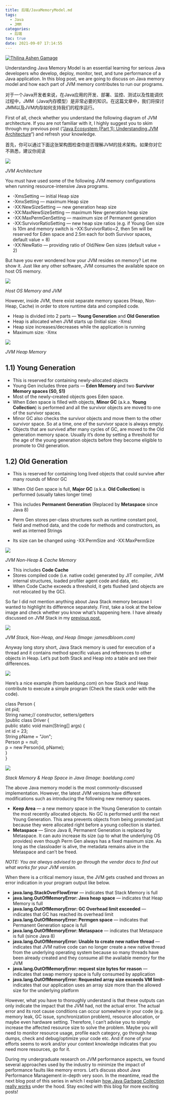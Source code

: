 ```yaml
---
title: 后端/JavaMemoryModel.md
tags:
  - Java
  - JMM
categories:
  - 后端
toc: true
date: 2021-09-07 17:14:55
---
```


[![Thilina Ashen Gamage](https://miro.medium.com/fit/c/48/48/2*OPRSXMnY00Kju7oC3u6jzQ.jpeg)](https://medium.com/@ThilinaAshenGamage?source=post_page-----1d0863f6d973--------------------------------)

Understanding Java Memory Model is an essential learning for serious Java developers who develop, deploy, monitor, test, and tune performance of a Java application. In this blog post, we are going to discuss on Java memory model and how each part of JVM memory contributes to run our programs.

对于一个Java开发者来说，在Java应用的开发、部署、监控、测试以及性能调优过程中，JMM（Java内存模型）是非常必要的知识。在这篇文章中，我们将探讨JMM以及JVM内存如何支持我们的程序运行。

First of all, check whether you understand the following diagram of JVM architecture. If you are not familiar with it, I highly suggest you to skim through my previous post (“[Java Ecosystem (Part 1): Understanding JVM Architecture](https://medium.com/platform-engineer/understanding-jvm-architecture-22c0ddf09722)“) and refresh your knowledge.

首先，你可以通过下面这张架构图检查你是否理解JVM的技术架构。如果你对它不熟悉，建议你阅读

![](https://miro.medium.com/max/643/0*aO7jvEaMLhADKTqa)

_JVM Architecture_

You must have used some of the following JVM memory configurations when running resource-intensive Java programs.

-   \-XmsSetting — initial Heap size
-   \-XmxSetting — maximum Heap size
-   \-XX:NewSizeSetting — new generation heap size
-   \-XX:MaxNewSizeSetting — maximum New generation heap size
-   \-XX:MaxPermGenSetting — maximum size of Permanent generation
-   \-XX:SurvivorRatioSetting — new heap size ratios (e.g. if Young Gen size is 10m and memory switch is –XX:SurvivorRatio=2, then 5m will be reserved for Eden space and 2.5m each for both Survivor spaces, default value = 8)
-   \-XX:NewRatio — providing ratio of Old/New Gen sizes (default value = 2)

But have you ever wondered how your JVM resides on memory? Let me show it. Just like any other software, JVM consumes the available space on host OS memory.

![](https://miro.medium.com/max/23/0*PsZ2aKjG_tAPCQdp?q=20)

_Host OS Memory and JVM_

However, inside JVM, there exist separate memory spaces (Heap, Non-Heap, Cache) in order to store runtime data and compiled code.

-   Heap is divided into 2 parts — **Young Generation** and **Old Generation**
-   Heap is allocated when JVM starts up (Initial size: -Xms)
-   Heap size increases/decreases while the application is running
-   Maximum size: -Xmx

![](https://miro.medium.com/max/30/0*rzQ6-DyP-2gjiua7?q=20)

_JVM Heap Memory_

## 1.1) Young Generation

-   This is reserved for containing newly-allocated objects
-   Young Gen includes three parts — **Eden Memory** and two **Survivor Memory spaces (S0, S1)**
-   Most of the newly-created objects goes Eden space.
-   When Eden space is filled with objects, **Minor GC** (a.k.a. **Young Collection**) is performed and all the survivor objects are moved to one of the survivor spaces.
-   Minor GC also checks the survivor objects and move them to the other survivor space. So at a time, one of the survivor space is always empty.
-   Objects that are survived after many cycles of GC, are moved to the Old generation memory space. Usually it’s done by setting a threshold for the age of the young generation objects before they become eligible to promote to Old generation.

## 1.2) Old Generation

-   This is reserved for containing long lived objects that could survive after many rounds of Minor GC
-   When Old Gen space is full, **Major GC** (a.k.a. **Old Collection**) is performed (usually takes longer time)

-   This includes **Permanent Generation** (Replaced by **Metaspace** since Java 8)
-   Perm Gen stores per-class structures such as runtime constant pool, field and method data, and the code for methods and constructors, as well as interned Strings
-   Its size can be changed using -XX:PermSize and -XX:MaxPermSize

![](https://miro.medium.com/max/30/0*28wQjfFfyVZURF1D?q=20)

_JVM Non-Heap & Cache Memory_

-   This includes **Code Cache**
-   Stores compiled code (i.e. native code) generated by JIT compiler, JVM internal structures, loaded profiler agent code and data, etc.
-   When Code Cache exceeds a threshold, it gets flushed (and objects are not relocated by the GC).

So far I did not mention anything about Java Stack memory because I wanted to highlight its difference separately. First, take a look at the below image and check whether you know what’s happening here. I have already discussed on JVM Stack in my [previous post.](https://platformengineer.com/2018/08/18/java-ecosystem-jvm-architecture/)

![](https://miro.medium.com/max/700/0*wb2jnlwFp6kRLYyh)

_JVM Stack, Non-Heap, and Heap (Image: jamesdbloom.com)_

Anyway long story short, Java Stack memory is used for execution of a thread and it contains method specific values and references to other objects in Heap. Let’s put both Stack and Heap into a table and see their differences.

![](https://miro.medium.com/max/22/1*9cAi-fSA5GpriBYWh6ZW1Q.png?q=20)

Here’s a nice example (from baeldung.com) on how Stack and Heap contribute to execute a simple program (Check the stack order with the code).

class Person {  
    int pid;  
    String name;// constructor, setters/getters  
}public class Driver {  
    public static void main(String\[\] args) {  
        int id = 23;  
        String pName = "Jon";  
        Person p = null;  
        p = new Person(id, pName);  
    }  
}

![](https://miro.medium.com/max/30/0*HWkfCG1q4DFsFfoF?q=20)

_Stack Memory & Heap Space in Java (Image: baeldung.com)_

The above Java memory model is the most commonly-discussed implementation. However, the latest JVM versions have different modifications such as introducing the following new memory spaces.

-   **Keep Area** — a new memory space in the Young Generation to contain the most recently allocated objects. No GC is performed until the next Young Generation. This area prevents objects from being promoted just because they were allocated right before a young collection is started.
-   **Metaspace** — Since Java 8, Permanent Generation is replaced by Metaspace. It can auto increase its size (up to what the underlying OS provides) even though Perm Gen always has a fixed maximum size. As long as the classloader is alive, the metadata remains alive in the Metaspace and can’t be freed.

_NOTE:_ _You are always advised to go through the vendor docs to find out what works for your JVM version._

When there is a critical memory issue, the JVM gets crashed and throws an error indication in your program output like below.

-   **java.lang.StackOverFlowError** — indicates that Stack Memory is full
-   **java.lang.OutOfMemoryError: Java heap space** — indicates that Heap Memory is full
-   **java.lang.OutOfMemoryError: GC Overhead limit exceeded** — indicates that GC has reached its overhead limit
-   **java.lang.OutOfMemoryError: Permgen space** — indicates that Permanent Generation space is full
-   **java.lang.OutOfMemoryError: Metaspace** — indicates that Metaspace is full (since Java 8)
-   **java.lang.OutOfMemoryError: Unable to create new native thread** — indicates that JVM native code can no longer create a new native thread from the underlying operating system because so many threads have been already created and they consume all the available memory for the JVM
-   **java.lang.OutOfMemoryError: request size bytes for reason** — indicates that swap memory space is fully consumed by application
-   **java.lang.OutOfMemoryError: Requested array size exceeds VM limit**– indicates that our application uses an array size more than the allowed size for the underlying platform

However, what you have to thoroughly understand is that these outputs can only indicate the impact that the JVM had, not the actual error. The actual error and its root cause conditions can occur somewhere in your code (e.g. memory leak, GC issue, synchronization problem), resource allocation, or maybe even hardware setting. Therefore, I can’t advise you to simply increase the affected resource size to solve the problem. Maybe you will need to monitor resource usage, profile each category, go through heap dumps, check and debug/optimize your code etc. And if none of your efforts seems to work and/or your context knowledge indicates that you need more resources, go for it.

During my undergraduate research on JVM performance aspects, we found several approaches used by the industry to minimize the impact of performance faults like memory errors. Let’s discuss about Java Performance Management in-depth very soon. In the meantime, read the next blog post of this series in which I explain [how Java Garbage Collection really works](https://medium.com/platform-engineer/understanding-java-garbage-collection-54fc9230659a) under the hood. Stay excited with this blog for more exciting posts!